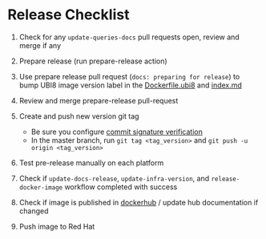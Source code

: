 # Release Checklist

1. Check for any `update-queries-docs` pull requests open, review and merge if any
2. Prepare release (run prepare-release action)
3. Use prepare release pull request (`docs: preparing for release`) to bump UBI8 image version label in the [Dockerfile.ubi8](https://github.com/Checkmarx/kics/blob/master/Dockerfile.ubi8) and [index.md](https://github.com/Checkmarx/kics/blob/master/docs/index.md)
4. Review and merge prepare-release pull-request
5. Create and push new version git tag
    - Be sure you configure [commit signature verification](https://docs.github.com/en/authentication/managing-commit-signature-verification/about-commit-signature-verification)
    - In the master branch, run `git tag <tag_version>` and `git push -u origin <tag_version>`
       
6. Test pre-release manually on each platform
7. Check if `update-docs-release`, `update-infra-version`, and `release-docker-image` workflow completed with success
8. Check if image is published in [dockerhub](https://hub.docker.com/r/checkmarx/kics) / update hub documentation if changed
9. Push image to Red Hat
